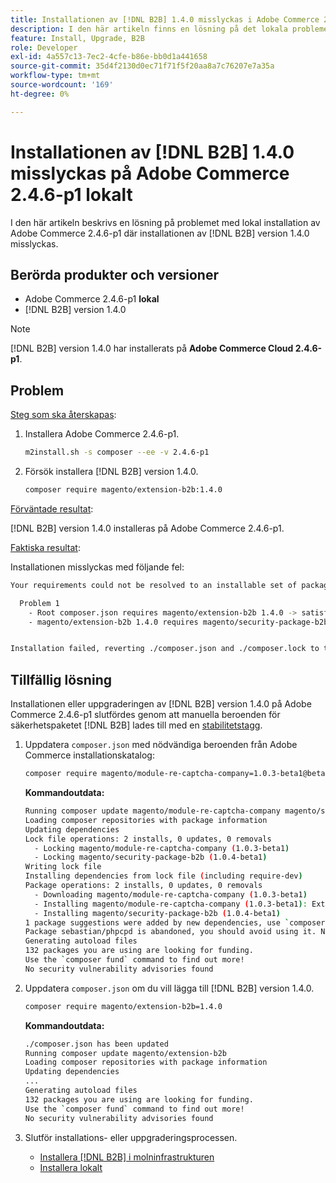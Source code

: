 ```yaml
---
title: Installationen av [!DNL B2B] 1.4.0 misslyckas i Adobe Commerce 2.4.6-p1 lokalt
description: I den här artikeln finns en lösning på det lokala problemet i Adobe Commerce 2.4.6-p1 där installationen av  [!DNL B2B] version 1.4.0 misslyckas.
feature: Install, Upgrade, B2B
role: Developer
exl-id: 4a557c13-7ec2-4cfe-b86e-bb0d1a441658
source-git-commit: 35d4f2130d0ec71f71f5f20aa8a7c76207e7a35a
workflow-type: tm+mt
source-wordcount: '169'
ht-degree: 0%

---
```


# Installationen av [!DNL B2B] 1.4.0 misslyckas på Adobe Commerce 2.4.6-p1 lokalt

I den här artikeln beskrivs en lösning på problemet med lokal installation av Adobe Commerce 2.4.6-p1 där installationen av [!DNL B2B] version 1.4.0 misslyckas.

## Berörda produkter och versioner

* Adobe Commerce 2.4.6-p1 **lokal**
* [!DNL B2B] version 1.4.0

>[!NOTE]
>
>[!DNL B2B] version 1.4.0 har installerats på **Adobe Commerce Cloud 2.4.6-p1**.

## Problem

<u>Steg som ska återskapas</u>:

1. Installera Adobe Commerce 2.4.6-p1.

   ```bash
   m2install.sh -s composer --ee -v 2.4.6-p1
   ```

1. Försök installera [!DNL B2B] version 1.4.0.

   ```bash
   composer require magento/extension-b2b:1.4.0
   ```

<u>Förväntade resultat</u>:

[!DNL B2B] version 1.4.0 installeras på Adobe Commerce 2.4.6-p1.

<u>Faktiska resultat</u>:

Installationen misslyckas med följande fel:

```bash
Your requirements could not be resolved to an installable set of packages.

  Problem 1
    - Root composer.json requires magento/extension-b2b 1.4.0 -> satisfiable by magento/extension-b2b[1.4.0].
    - magento/extension-b2b 1.4.0 requires magento/security-package-b2b 1.0.4-beta1 -> found magento/security-package-b2b[1.0.4-beta1] but it does not match your minimum-stability.


Installation failed, reverting ./composer.json and ./composer.lock to their original content.
```

## Tillfällig lösning

Installationen eller uppgraderingen av [!DNL B2B] version 1.4.0 på Adobe Commerce 2.4.6-p1 slutfördes genom att manuella beroenden för säkerhetspaketet [!DNL B2B] lades till med en [stabilitetstagg](https://getcomposer.org/doc/04-schema.md#package-links).

1. Uppdatera `composer.json` med nödvändiga beroenden från Adobe Commerce installationskatalog:

   ```bash
   composer require magento/module-re-captcha-company=1.0.3-beta1@beta magento/security-package-b2b=1.0.4-beta1@beta
   ```

   **Kommandoutdata:**

   ```bash
   Running composer update magento/module-re-captcha-company magento/security-package-b2b
   Loading composer repositories with package information
   Updating dependencies
   Lock file operations: 2 installs, 0 updates, 0 removals
     - Locking magento/module-re-captcha-company (1.0.3-beta1)
     - Locking magento/security-package-b2b (1.0.4-beta1)
   Writing lock file
   Installing dependencies from lock file (including require-dev)
   Package operations: 2 installs, 0 updates, 0 removals
     - Downloading magento/module-re-captcha-company (1.0.3-beta1)
     - Installing magento/module-re-captcha-company (1.0.3-beta1): Extracting archive
     - Installing magento/security-package-b2b (1.0.4-beta1)
   1 package suggestions were added by new dependencies, use `composer suggest` to see details.
   Package sebastian/phpcpd is abandoned, you should avoid using it. No replacement was suggested.
   Generating autoload files
   132 packages you are using are looking for funding.
   Use the `composer fund` command to find out more!
   No security vulnerability advisories found
   ```

1. Uppdatera `composer.json` om du vill lägga till [!DNL B2B] version 1.4.0.

   ```bash
   composer require magento/extension-b2b=1.4.0
   ```

   **Kommandoutdata:**

   ```bash
   ./composer.json has been updated
   Running composer update magento/extension-b2b
   Loading composer repositories with package information
   Updating dependencies
   ...
   Generating autoload files
   132 packages you are using are looking for funding.
   Use the `composer fund` command to find out more!
   No security vulnerability advisories found
   ```

1. Slutför installations- eller uppgraderingsprocessen.

   * [Installera [!DNL B2B] i molninfrastrukturen](https://experienceleague.adobe.com/docs/commerce-cloud-service/user-guide/configure-store/b2b-module.html)
   * [Installera lokalt](https://experienceleague.adobe.com/docs/commerce-admin/b2b/install.html)
